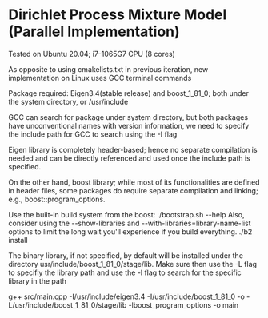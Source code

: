 # Dirichlet Process Mixture Model (Parallel Implementation)

Tested on Ubuntu 20.04; i7-1065G7 CPU (8 cores) 

As opposite to using cmakelists.txt in previous iteration, new implementation on Linux uses GCC terminal commands

Package required: Eigen3.4(stable release) and boost_1_81_0; both under the system directory, or /usr/include

GCC can search for package under system directory, but both packages have unconventional names with version information, we need to specify the include path for GCC to search using the -I flag 

Eigen library is completely header-based; hence no separate compilation is needed and can be directly referenced and used once the include path is specified.

On the other hand, boost library; while most of its functionalities are defined in header files, some packages do require separate compilation and linking; e.g., boost::program_options.

Use the built-in build system from the boost:
./bootstrap.sh --help
Also, consider using the --show-libraries and --with-libraries=library-name-list options to limit the long wait you'll experience if you build everything. 
./b2 install 

The binary library, if not specified, by default will be installed under the directory usr/include/boost_1_81_0/stage/lib. Make sure then use the -L flag to specifiy the library path and use the -l flag to search for the specific library in the path


g++ src/main.cpp -I/usr/include/eigen3.4 -I/usr/include/boost_1_81_0 -o -L/usr/include/boost_1_81_0/stage/lib -lboost_program_options -o main
